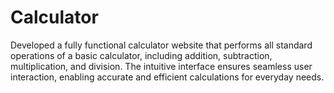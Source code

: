 # Calculator
Developed a fully functional calculator website that performs all standard operations of a basic calculator, including addition, subtraction, multiplication, and division. The intuitive interface ensures seamless user interaction, enabling accurate and efficient calculations for everyday needs.

